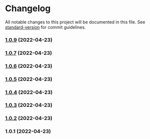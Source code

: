 # Changelog

All notable changes to this project will be documented in this file. See [standard-version](https://github.com/conventional-changelog/standard-version) for commit guidelines.

### [1.0.9](https://github.com/elixxrades/nodejs-logger/compare/v1.0.7...v1.0.9) (2022-04-23)

### [1.0.7](https://github.com/elixxrades/nodejs-logger/compare/v1.0.6...v1.0.7) (2022-04-23)

### [1.0.6](https://github.com/elixxrades/nodejs-logger/compare/v1.0.5...v1.0.6) (2022-04-23)

### [1.0.5](https://github.com/elixxrades/nodejs-logger/compare/v1.0.4...v1.0.5) (2022-04-23)

### [1.0.4](https://github.com/elixxrades/nodejs-logger/compare/v1.0.3...v1.0.4) (2022-04-23)

### [1.0.3](https://github.com/elixxrades/nodejs-logger/compare/v1.0.2...v1.0.3) (2022-04-23)

### [1.0.2](https://github.com/elixxrades/nodejs-logger/compare/v1.0.1...v1.0.2) (2022-04-23)

### 1.0.1 (2022-04-23)
